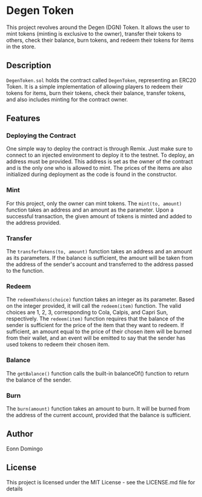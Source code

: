 # Degen Token

This project revolves around the Degen (DGN) Token. It allows the user to mint tokens (minting is exclusive to the owner), transfer their tokens to others, check their balance, burn tokens, and redeem their tokens for items in the store.

## Description

```DegenToken.sol``` holds the contract called ```DegenToken```, representing an ERC20 Token. It is a simple implementation of allowing players to redeem their tokens for items, burn their tokens, check their balance, transfer tokens, and also includes minting for the contract owner.

## Features

### Deploying the Contract

One simple way to deploy the contract is through Remix. Just make sure to connect to an injected environment to deploy it to the testnet. To deploy, an address must be provided. This address is set as the owner of the contract and is the only one who is allowed to mint. The prices of the items are also initialized during deployment as the code is found in the constructor.

### Mint

For this project, only the owner can mint tokens. The ```mint(to, amount)``` function takes an address and an amount as the parameter. Upon a successful transaction, the given amount of tokens is minted and added to the address provided.

### Transfer

The ```transferTokens(to, amount)``` function takes an address and an amount as its parameters. If the balance is sufficient, the amount will be taken from the address of the sender's account and transferred to the address passed to the function.

### Redeem

The ```redeemTokens(choice)``` function takes an integer as its parameter. Based on the integer provided, it will call the ``redeem(item)`` function. The valid choices are 1, 2, 3, corresponding to Cola, Calpis, and Capri Sun, respectively. The ``redeem(item)`` function requires that the balance of the sender is sufficient for the price of the item that they want to redeem. If sufficient, an amount equal to the price of their chosen item will be burned from their wallet, and an event will be emitted to say that the sender has used tokens to redeem their chosen item.

### Balance

The ```getBalance()``` function calls the built-in balanceOf() function to return the balance of the sender.

### Burn

The ```burn(amount)``` function takes an amount to burn. It will be burned from the address of the current account, provided that the balance is sufficient.

## Author

Eonn Domingo

## License

This project is licensed under the MIT License - see the LICENSE.md file for details
